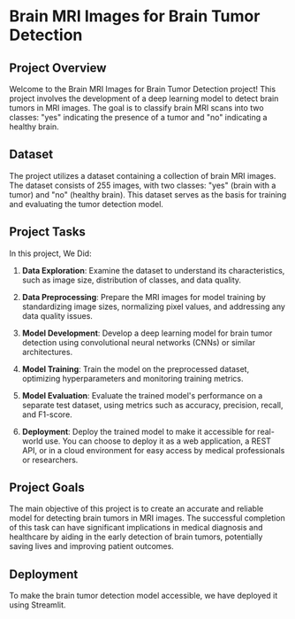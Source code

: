 # Brain MRI Images for Brain Tumor Detection

## Project Overview

Welcome to the Brain MRI Images for Brain Tumor Detection project! This project involves the development of a deep learning model to detect brain tumors in MRI images. The goal is to classify brain MRI scans into two classes: "yes" indicating the presence of a tumor and "no" indicating a healthy brain.

## Dataset

The project utilizes a dataset containing a collection of brain MRI images. The dataset consists of 255 images, with two classes: "yes" (brain with a tumor) and "no" (healthy brain). This dataset serves as the basis for training and evaluating the tumor detection model.

## Project Tasks

In this project, We Did:

1. **Data Exploration**: Examine the dataset to understand its characteristics, such as image size, distribution of classes, and data quality.

2. **Data Preprocessing**: Prepare the MRI images for model training by standardizing image sizes, normalizing pixel values, and addressing any data quality issues.

3. **Model Development**: Develop a deep learning model for brain tumor detection using convolutional neural networks (CNNs) or similar architectures.

4. **Model Training**: Train the model on the preprocessed dataset, optimizing hyperparameters and monitoring training metrics.

5. **Model Evaluation**: Evaluate the trained model's performance on a separate test dataset, using metrics such as accuracy, precision, recall, and F1-score.

6. **Deployment**: Deploy the trained model to make it accessible for real-world use. You can choose to deploy it as a web application, a REST API, or in a cloud environment for easy access by medical professionals or researchers.

## Project Goals

The main objective of this project is to create an accurate and reliable model for detecting brain tumors in MRI images. The successful completion of this task can have significant implications in medical diagnosis and healthcare by aiding in the early detection of brain tumors, potentially saving lives and improving patient outcomes.

## Deployment

To make the brain tumor detection model accessible, we have deployed it using Streamlit.
